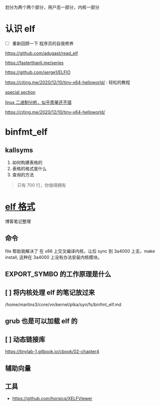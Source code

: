 划分为两个两个部分，用户态一部分，内核一部分

# 认识 elf
- [ ] 重新回顾一下 程序员的自我修养

https://github.com/adugast/read_elf

https://fasterthanli.me/series

https://github.com/serge1/ELFIO

https://cjting.me/2020/12/10/tiny-x64-helloworld/ : 轻松的教程

[special section](https://lwn.net/Articles/531148/)

[linux 二进制分析，似乎质量还不错](https://book.douban.com/subject/27592738/)

https://cjting.me/2020/12/10/tiny-x64-helloworld/

# binfmt_elf

## kallsyms
1. 如何构建表格的
2. 表格的格式是什么
3. 查询的方法
> 只有 700 行，你值得拥有

# [elf 格式](https://linux-audit.com/elf-binaries-on-linux-understanding-and-analysis/)
博客笔记整理

## 命令
file 帮助我解决了 在 x86 上交叉编译内核，让后 sync 到 3a4000 上去，make install, 这种在 3a4000 上没有办法安装内核模块。

## EXPORT_SYMBO 的工作原理是什么

## [ ] 将内核处理 elf 的笔记放过来
/home/maritns3/core/vn/kernel/plka/syn/fs/binfmt_elf.md

## grub 也是可以加载 elf 的

## [ ]  动态链接库
https://tinylab-1.gitbook.io/cbook/02-chapter4

## 辅助向量

## 工具
- https://github.com/horsicq/XELFViewer
